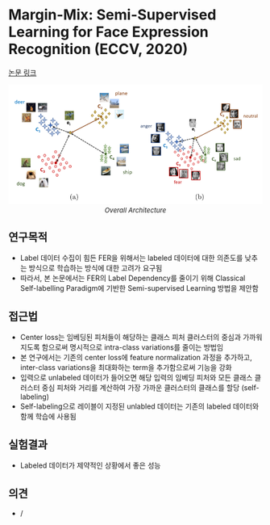 # Margin-Mix: Semi-Supervised Learning for Face Expression Recognition (ECCV, 2020)

[논문 링크](https://link.springer.com/chapter/10.1007/978-3-030-58592-1_1)

<p align="center">
    <img width="600" alt='fig1' src="./img/13_08_01.png?raw=true"></br>
    <em><font size=2>Overall Architecture</font></em>
</p>

## 연구목적
- Label 데이터 수집이 힘든 FER을 위해서는 labeled 데이터에 대한 의존도를 낮추는 방식으로 학습하는 방식에 대한 고려가 요구됨
- 따라서, 본 논문에서는 FER의 Label Dependency를 줄이기 위해 Classical Self-labelling Paradigm에 기반한 Semi-supervised Learning 방법을 제안함 

## 접근법
- Center loss는 임베딩된 피처들이 해당하는 클래스 피처 클러스터의 중심과 가까워지도록 함으로써 명시적으로 intra-class variations를 줄이는 방법임
- 본 연구에서는 기존의 center loss에 feature normalization 과정을 추가하고, inter-class variations을 최대화하는 term을 추가함으로써 기능을 강화
- 입력으로 unlabeled 데이터가 들어오면 해당 입력의 임베딩 피처와 모든 클래스 클러스터 중심 피처와 거리를 계산하여 가장 가까운 클러스터의 클래스를 할당 (self-labeling)
- Self-labeling으로 레이블이 지정된 unlabled 데이터는 기존의 labeled 데이터와 함께 학습에 사용됨

## 실험결과
- Labeled 데이터가 제약적인 상황에서 좋은 성능

## 의견
- /